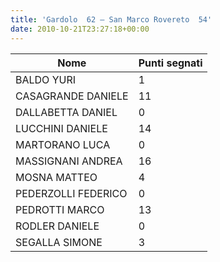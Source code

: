 ```yaml
---
title: 'Gardolo  62 – San Marco Rovereto  54'
date: 2010-10-21T23:27:18+00:00
---
```

| **Nome** | **Punti segnati** |
| -------- | ----------------- |
| BALDO YURI | 1 |
| CASAGRANDE DANIELE | 11 |
| DALLABETTA DANIEL | 0 |
| LUCCHINI DANIELE | 14 |
| MARTORANO LUCA | 0 |
| MASSIGNANI ANDREA | 16 |
| MOSNA MATTEO | 4 |
| PEDERZOLLI FEDERICO | 0 |
| PEDROTTI MARCO | 13 |
| RODLER DANIELE | 0 |
| SEGALLA SIMONE | 3 |
